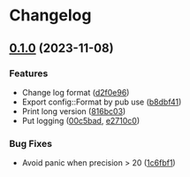 # Changelog

## [0.1.0](https://github.com/haijima/human-readable/compare/v0.0.4...v0.1.0) (2023-11-08)


### Features

* Change log format ([d2f0e96](https://github.com/haijima/human-readable/commit/d2f0e9607cedb261c5f9a78dab890dd6c72aecf9))
* Export config::Format by pub use ([b8dbf41](https://github.com/haijima/human-readable/commit/b8dbf41ad025b49066fe6c4ac99c60b902b89477))
* Print long version ([816bc03](https://github.com/haijima/human-readable/commit/816bc034987307fd965a1d3751ed3360581a1e7c))
* Put logging ([00c5bad](https://github.com/haijima/human-readable/commit/00c5bad2da082a9d4d0a2016f48b56afc9ee1566), [e2710c0](https://github.com/haijima/human-readable/commit/e2710c0ae4222af00bb5d4abe35258a364663e90))



### Bug Fixes

* Avoid panic when precision &gt; 20 ([1c6fbf1](https://github.com/haijima/human-readable/commit/1c6fbf173cf822a216484d2c54c81849f15f8c9f))
